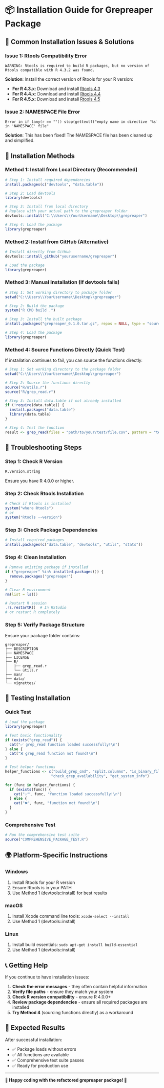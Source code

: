 # 📦 Installation Guide for Grepreaper Package

## 🚨 **Common Installation Issues & Solutions**

### **Issue 1: Rtools Compatibility Error**
```
WARNING: Rtools is required to build R packages, but no version of Rtools compatible with R 4.3.2 was found.
```

**Solution**: Install the correct version of Rtools for your R version:
- **For R 4.3.x**: Download and install [Rtools 4.3](https://cran.r-project.org/bin/windows/Rtools/)
- **For R 4.4.x**: Download and install [Rtools 4.4](https://cran.r-project.org/bin/windows/Rtools/)
- **For R 4.5.x**: Download and install [Rtools 4.5](https://cran.r-project.org/bin/windows/Rtools/)

### **Issue 2: NAMESPACE File Error**
```
Error in if (any(r == "")) stop(gettextf("empty name in directive '%s' in 'NAMESPACE' file"
```

**Solution**: This has been fixed! The NAMESPACE file has been cleaned up and simplified.

## 🚀 **Installation Methods**

### **Method 1: Install from Local Directory (Recommended)**

```r
# Step 1: Install required dependencies
install.packages(c("devtools", "data.table"))

# Step 2: Load devtools
library(devtools)

# Step 3: Install from local directory
# Replace with your actual path to the grepreaper folder
devtools::install("C:\\Users\\YourUsername\\Desktop\\grepreaper")

# Step 4: Load the package
library(grepreaper)
```

### **Method 2: Install from GitHub (Alternative)**

```r
# Install directly from GitHub
devtools::install_github("yourusername/grepreaper")

# Load the package
library(grepreaper)
```

### **Method 3: Manual Installation (If devtools fails)**

```r
# Step 1: Set working directory to package folder
setwd("C:\\Users\\YourUsername\\Desktop\\grepreaper")

# Step 2: Build the package
system("R CMD build .")

# Step 3: Install the built package
install.packages("grepreaper_0.1.0.tar.gz", repos = NULL, type = "source")

# Step 4: Load the package
library(grepreaper)
```

### **Method 4: Source Functions Directly (Quick Test)**

If installation continues to fail, you can source the functions directly:

```r
# Step 1: Set working directory to the package folder
setwd("C:\\Users\\YourUsername\\Desktop\\grepreaper")

# Step 2: Source the functions directly
source("R/utils.r")
source("R/grep_read.r")

# Step 3: Install data.table if not already installed
if (!require(data.table)) {
  install.packages("data.table")
  library(data.table)
}

# Step 4: Test the function
result <- grep_read(files = "path/to/your/test/file.csv", pattern = "test")
```

## 🔧 **Troubleshooting Steps**

### **Step 1: Check R Version**
```r
R.version.string
```
Ensure you have R 4.0.0 or higher.

### **Step 2: Check Rtools Installation**
```r
# Check if Rtools is installed
system("where Rtools")
# or
system("Rtools --version")
```

### **Step 3: Check Package Dependencies**
```r
# Install required packages
install.packages(c("data.table", "devtools", "utils", "stats"))
```

### **Step 4: Clean Installation**
```r
# Remove existing package if installed
if ("grepreaper" %in% installed.packages()) {
  remove.packages("grepreaper")
}

# Clear R environment
rm(list = ls())

# Restart R session
.rs.restartR()  # In RStudio
# or restart R completely
```

### **Step 5: Verify Package Structure**
Ensure your package folder contains:
```
grepreaper/
├── DESCRIPTION
├── NAMESPACE
├── LICENSE
├── R/
│   ├── grep_read.r
│   └── utils.r
├── man/
├── data/
└── vignettes/
```

## 🧪 **Testing Installation**

### **Quick Test**
```r
# Load the package
library(grepreaper)

# Test basic functionality
if (exists("grep_read")) {
  cat("✅ grep_read function loaded successfully!\n")
} else {
  cat("❌ grep_read function not found!\n")
}

# Test helper functions
helper_functions <- c("build_grep_cmd", "split.columns", "is_binary_file", 
                     "check_grep_availability", "get_system_info")

for (func in helper_functions) {
  if (exists(func)) {
    cat("✅", func, "function loaded successfully!\n")
  } else {
    cat("❌", func, "function not found!\n")
  }
}
```

### **Comprehensive Test**
```r
# Run the comprehensive test suite
source("COMPREHENSIVE_PACKAGE_TEST.R")
```

## 🌍 **Platform-Specific Instructions**

### **Windows**
1. Install Rtools for your R version
2. Ensure Rtools is in your PATH
3. Use Method 1 (devtools::install) for best results

### **macOS**
1. Install Xcode command line tools: `xcode-select --install`
2. Use Method 1 (devtools::install)

### **Linux**
1. Install build essentials: `sudo apt-get install build-essential`
2. Use Method 1 (devtools::install)

## 📞 **Getting Help**

If you continue to have installation issues:

1. **Check the error messages** - they often contain helpful information
2. **Verify file paths** - ensure they match your system
3. **Check R version compatibility** - ensure R 4.0.0+
4. **Review package dependencies** - ensure all required packages are installed
5. **Try Method 4** (sourcing functions directly) as a workaround

## 🎯 **Expected Results**

After successful installation:
- ✅ Package loads without errors
- ✅ All functions are available
- ✅ Comprehensive test suite passes
- ✅ Ready for production use

---

**🚀 Happy coding with the refactored grepreaper package! 🚀**
